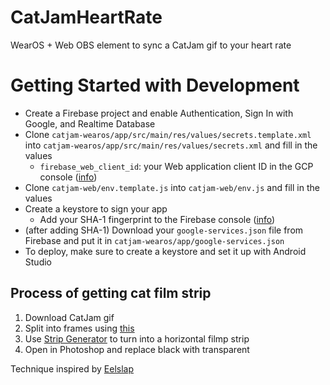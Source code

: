 # CatJamHeartRate
WearOS + Web OBS element to sync a CatJam gif to your heart rate

# Getting Started with Development
- Create a Firebase project and enable Authentication, Sign In with Google, and Realtime Database
- Clone `catjam-wearos/app/src/main/res/values/secrets.template.xml` into `catjam-wearos/app/src/main/res/values/secrets.xml` and fill in the values
    - `firebase_web_client_id`: your Web application client ID in the GCP console ([info](https://firebase.google.com/docs/auth/android/google-signin#authenticate_with_firebase))
- Clone `catjam-web/env.template.js` into `catjam-web/env.js` and fill in the values
- Create a keystore to sign your app
    - Add your SHA-1 fingerprint to the Firebase console ([info](https://stackoverflow.com/a/49800546/4699945))
- (after adding SHA-1) Download your `google-services.json` file from Firebase and put it in `catjam-wearos/app/google-services.json`
- To deploy, make sure to create a keystore and set it up with Android Studio


## Process of getting cat film strip
1. Download CatJam gif
2. Split into frames using [this](https://ezgif.com/split)
3. Use [Strip Generator](https://www.wavesfactory.com/blog/posts/strip-generator/) to turn into a horizontal filmp strip
4. Open in Photoshop and replace black with transparent

Technique inspired by [Eelslap](http://eelslap.com/)